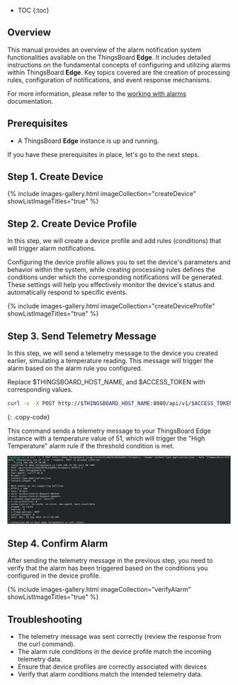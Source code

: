 
* TOC 
{:toc}

## Overview

This manual provides an overview of the alarm notification system functionalities available on the ThingsBoard **Edge**. It includes detailed instructions on the fundamental concepts of configuring and utilizing alarms within ThingsBoard **Edge**. Key topics covered are the creation of processing rules, configuration of notifications, and event response mechanisms.

For more information, please refer to the [working with alarms](/docs/pe/user-guide/alarms/#main-concepts) documentation.

## Prerequisites

- A ThingsBoard **Edge** instance is up and running.

If you have these prerequisites in place, let's go to the next steps.

## Step 1. Create Device

{% include images-gallery.html imageCollection="createDevice" showListImageTitles="true" %}

## Step 2. Create Device Profile

In this step, we will create a device profile and add rules (conditions) that will trigger alarm notifications. 

Configuring the device profile allows you to set the device's parameters and behavior within the system, while creating processing rules defines the conditions under which the corresponding notifications will be generated. These settings will help you effectively monitor the device's status and automatically respond to specific events.

{% include images-gallery.html imageCollection="createDeviceProfile" showListImageTitles="true" %}

## Step 3. Send Telemetry Message

In this step, we will send a telemetry message to the device you created earlier, simulating a temperature reading. This message will trigger the alarm based on the alarm rule you configured.

Replace $THINGSBOARD_HOST_NAME, and $ACCESS_TOKEN with corresponding values.

```bash
curl -v -X POST http://$THINGSBOARD_HOST_NAME:8080/api/v1/$ACCESS_TOKEN/telemetry --header Content-Type:application/json --data "{temperature:51}"
```
{: .copy-code}

This command sends a telemetry message to your ThingsBoard Edge instance with a temperature value of 51, which will trigger the "High Temperature" alarm rule if the threshold condition is met.

![send telemetry cli](/images/edge/user-guide/alarms/send-telemetry-cli.png)

## Step 4. Confirm Alarm

After sending the telemetry message in the previous step, you need to verify that the alarm has been triggered based on the conditions you configured in the device profile.

{% include images-gallery.html imageCollection="verifyAlarm" showListImageTitles="true" %}

## Troubleshooting

- The telemetry message was sent correctly (review the response from the curl command).
- The alarm rule conditions in the device profile match the incoming telemetry data.
- Ensure that device profiles are correctly associated with devices
- Verify that alarm conditions match the intended telemetry data.

